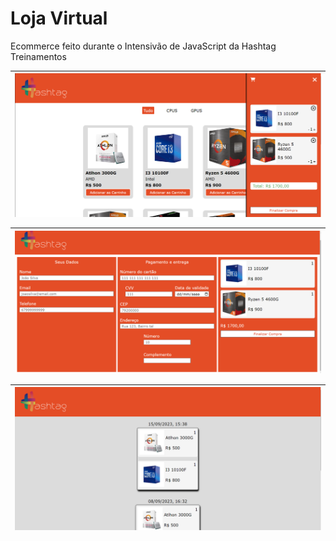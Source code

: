 # Loja Virtual
Ecommerce feito durante o Intensivão de JavaScript da Hashtag Treinamentos

|<img align="center" src="assets/examples/home.png" />|
 ------------- |

|<img align="center" src="assets/examples/pag.png" />|
------------- |

|<img align="center" src="assets/examples/hist.png" />|
 ------------- |